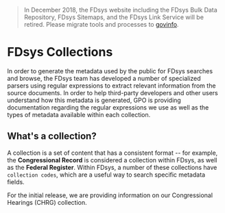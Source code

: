 >In December 2018, the FDsys website including the FDsys Bulk Data Repository, FDsys Sitemaps, and the FDsys Link Service will be retired. Please migrate tools and processes to [govinfo](https://www.govinfo.gov/developers).

# FDsys Collections #

In order to generate the metadata used by the public for FDsys searches and browse, the FDsys team has developed a number of specialized parsers using regular expressions to extract relevant information from the source documents. In order to help third-party developers and other users understand how this metadata is generated, GPO is providing documentation regarding the regular expressions we use as well as the types of metadata available within each collection.

## What's a collection? ##
A collection is a set of content that has a consistent format -- for example, the **Congressional Record** is considered a collection within FDsys, as well as the **Federal Register**. Within FDsys, a number of these collections have `collection codes`, which are a useful way to search specific metadata fields.

For the initial release, we are providing information on our Congressional Hearings (CHRG) collection. 
